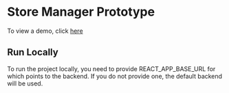 # Store Manager Prototype

To view a demo, click [here](https://muyabb-store-manager-frontend.herokuapp.com/)

## Run Locally

To run the project locally, you need to provide REACT_APP_BASE_URL for which points to the backend. If you do not provide one, the default backend will be used.